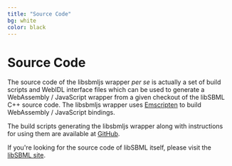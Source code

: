 ```yaml
---
title: "Source Code"
bg: white
color: black
---
```


# Source Code

The source code of the libsbmljs wrapper *per se* is actually a set of build scripts and WebIDL interface files which can be used to generate a WebAssembly / JavaScript wrapper from a given checkout of the libSBML C++ source code. The libsbmljs wrapper uses [Emscripten](https://emscripten.org/index.html) to build WebAssembly / JavaScript bindings.

The build scripts generating the libsbmljs wrapper along with instructions for using them are available at [GitHub](https://github.com/libsbmljs/libsbmljs).

If you're looking for the source code of libSBML itself, please visit the [libSBML site](http://sbml.org/Software/libSBML).
